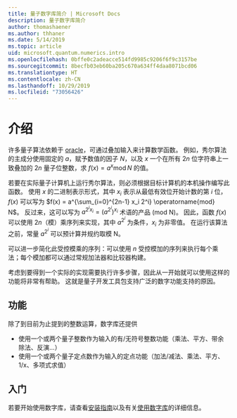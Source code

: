```yaml
---
title: 量子数字库简介 | Microsoft Docs
description: 量子数字库简介
author: thomashaener
ms.author: thhaner
ms.date: 5/14/2019
ms.topic: article
uid: microsoft.quantum.numerics.intro
ms.openlocfilehash: 0bffe0c2adeacce514fd9985c9206f6f9c3157be
ms.sourcegitcommit: 8becfb03eb60ba205c670a634ff4daa8071bcd06
ms.translationtype: HT
ms.contentlocale: zh-CN
ms.lasthandoff: 10/29/2019
ms.locfileid: "73056426"
---
```

# <a name="introduction"></a>介绍

许多量子算法依赖于 [oracle](xref:microsoft.quantum.concepts.oracles)，可通过叠加输入来计算数学函数。
例如，秀尔算法的主成分使用固定的 $a$，赋予数值的因子 $N$，以及 $x$ 一个在所有 $2n$ 位字符串上一致叠加的 $2n$ 量子位整数，求 $f(x) = a^x\operatorname{mod} N$ 的值。

若要在实际量子计算机上运行秀尔算法，则必须根据目标计算机的本机操作编写此函数。
使用 $x$ 的二进制表示形式，其中 $x_i$ 表示从最低有效位开始计数的第 $i$ 位，$f(x)$ 可以写为 $f(x) = a^{\sum_{i=0}^{2n-1} x_i 2^i} \operatorname{mod} N$。
反过来，这可以写为 $a^{2^i x_i}=(a^{2^i})^{x_i}$ 术语的产品 (mod N)。 因此，函数 $f(x)$ 可以使用 $2n$（模）乘序列来实现，其中 $a^{2^i}$ 为条件，$x_i$ 为非零值。 在运行该算法之前，常量 $a^{2^i}$ 可以预计算并规约取模 N。

可以进一步简化此受控模乘的序列：可以使用 $n$ 受控模加的序列来执行每个乘法；每个模加都可以通过常规加法器和比较器构建。


考虑到要得到一个实际的实现需要执行许多步骤，因此从一开始就可以使用这样的功能将非常有帮助。
这就是量子开发工具包支持广泛的数字功能支持的原因。


## <a name="functionality"></a>功能

除了到目前为止提到的整数运算，数字库还提供

 - 使用一个或两个量子整数作为输入的有/无符号整数功能（乘法、平方、带余除法、反演...）
 - 使用一个或两个量子定点数作为输入的定点功能（加法/减法、乘法、平方、1/x、多项式求值）

## <a name="getting-started"></a>入门

若要开始使用数字库，请查看[安装指南](xref:microsoft.quantum.numerics.installation)以及有关[使用数字库](xref:microsoft.quantum.numerics.usage)的详细信息。
